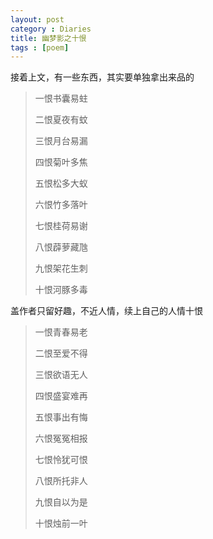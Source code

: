 ```yaml
---
layout: post
category : Diaries
title: 幽梦影之十恨
tags : [poem]
---
```



接着上文，有一些东西，其实要单独拿出来品的

 

> 一恨书囊易蛀
> 
>  
> 
> 二恨夏夜有蚊
> 
>  
> 
> 三恨月台易漏
> 
>  
> 
> 四恨菊叶多焦
> 
>  
> 
> 五恨松多大蚁
> 
>  
> 
> 六恨竹多落叶
> 
>  
> 
> 七恨桂荷易谢
> 
>  
> 
> 八恨薜萝藏虺
> 
>  
> 
> 九恨架花生刺
> 
>  
> 
> 十恨河豚多毒

 

 

 

盖作者只留好趣，不近人情，续上自己的人情十恨

 

> 一恨青春易老
> 
>  
> 
> 二恨至爱不得
> 
>  
> 
> 三恨欲语无人
> 
>  
> 
> 四恨盛宴难再
> 
>  
> 
> 五恨事出有悔
> 
>  
> 
> 六恨冤冤相报
> 
>  
> 
> 七恨怜犹可恨
> 
>  
> 
> 八恨所托非人
> 
>  
> 
> 九恨自以为是
> 
>  
> 
> 十恨烛前一叶

